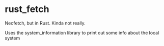 # rust_fetch
Neofetch, but in Rust. Kinda not really.

Uses the system_information library to print out some info about the local system
